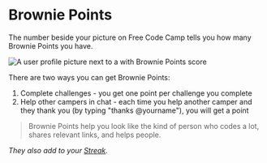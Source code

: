 # Brownie Points

The number beside your picture on Free Code Camp tells you how many Brownie Points you have.

![A user profile picture next to a with Brownie Points score](https://i.imgur.com/SsvbkDH.png)

There are two ways you can get Brownie Points:

1. Complete challenges - you get one point per challenge you complete
2. Help other campers in chat - each time you help another camper and they thank you (by typing "thanks @yourname"), you will get a point

> Brownie Points help you look like the kind of person who codes a lot, shares relevant links, and helps people.

_They also add to your [Streak](Streaks.md)._
